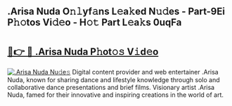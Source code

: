 ## .Arisa Nuda O𝚗𝚕yf𝚊ns L𝚎a𝚔ed N𝚞𝚍es - Part-9Ei P𝚑𝚘tos Vi𝚍𝚎o - H𝚘𝚝 Part L𝚎a𝚔s 0uqFa

# <h2><a href="http://kf31xue.oniu.top/?m=.Arisa+Nuda">🔗👉 🔴 .Arisa Nuda P𝚑ot𝚘𝚜 V𝚒d𝚎o</a></h2>

[![.Arisa Nuda Nu𝚍e𝚜](https://i.imgur.com/0qMVB7G.gif)](http://kf31xue.oniu.top/?m=.Arisa+Nuda)
Digital content provider and web entertainer .Arisa Nuda, known for sharing dance and lifestyle knowledge through solo and collaborative dance presentations and brief films. Visionary artist .Arisa Nuda, famed for their innovative and inspiring creations in the world of art.  

